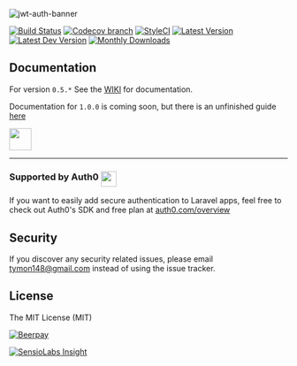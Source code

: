 ![jwt-auth-banner](https://cloud.githubusercontent.com/assets/1801923/9915273/119b9350-5cae-11e5-850b-c941cac60b32.png)

[![Build Status](http://img.shields.io/travis/tymondesigns/jwt-auth/master.svg?style=flat-square)](https://travis-ci.org/tymondesigns/jwt-auth)
[![Codecov branch](https://img.shields.io/codecov/c/github/tymondesigns/jwt-auth/develop.svg?style=flat-square)](https://codecov.io/github/tymondesigns/jwt-auth)
[![StyleCI](https://styleci.io/repos/23680678/shield?style=flat-square)](https://styleci.io/repos/23680678)
[![Latest Version](http://img.shields.io/packagist/v/tymon/jwt-auth.svg?style=flat-square)](https://packagist.org/packages/tymon/jwt-auth)
[![Latest Dev Version](https://img.shields.io/packagist/vpre/tymon/jwt-auth.svg?style=flat-square)](https://packagist.org/packages/tymon/jwt-auth#dev-develop)
[![Monthly Downloads](https://img.shields.io/packagist/dm/tymon/jwt-auth.svg?style=flat-square)](https://packagist.org/packages/tymon/jwt-auth)

## Documentation

For version `0.5.*` See the [WIKI](https://github.com/tymondesigns/jwt-auth/wiki) for documentation.

Documentation for `1.0.0` is coming soon, but there is an unfinished guide [here](http://jwt-auth.readthedocs.io)

[<img src="https://user-images.githubusercontent.com/1801923/57975478-a7a88900-79c1-11e9-924b-d7fa742f743b.png" height="40">](https://www.patreon.com/bePatron?u=11815122)

-----------------------------------

### Supported by Auth0 <span><img src="https://user-images.githubusercontent.com/1801923/31792116-d4fca9ec-b512-11e7-92eb-56e8d3df8e70.png" height="28" align="top"></span>

If you want to easily add secure authentication to Laravel apps, feel free to check out Auth0's SDK and free plan at [auth0.com/overview](https://auth0.com/overview?utm_source=GHsponsor&utm_medium=GHsponsor&utm_campaign=jwt-auth&utm_content=auth)

## Security

If you discover any security related issues, please email tymon148@gmail.com instead of using the issue tracker.

## License

The MIT License (MIT)

[![Beerpay](https://beerpay.io/tymondesigns/jwt-auth/badge.svg)](https://beerpay.io/tymondesigns/jwt-auth)

[![SensioLabs Insight](https://insight.sensiolabs.com/projects/ba600082-7869-4ea8-b877-0bf6a86d4988/small.png)](https://insight.sensiolabs.com/projects/ba600082-7869-4ea8-b877-0bf6a86d4988)
